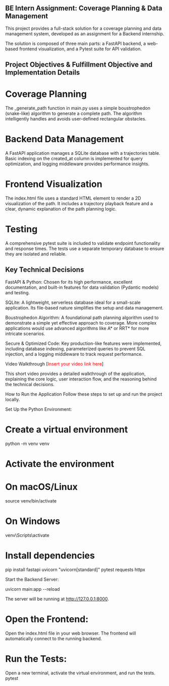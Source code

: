 ## BE Intern Assignment: Coverage Planning & Data Management
This project provides a full-stack solution for a coverage planning and data management system, developed as an assignment for a Backend internship.

The solution is composed of three main parts: a FastAPI backend, a web-based frontend visualization, and a Pytest suite for API validation.

## Project Objectives & Fulfillment Objective and Implementation Details

# Coverage Planning
The _generate_path function in main.py uses a simple boustrophedon (snake-like) algorithm to generate a complete path. The algorithm intelligently handles and avoids user-defined rectangular obstacles.

# Backend Data Management
A FastAPI application manages a SQLite database with a trajectories table. Basic indexing on the created_at column is implemented for query optimization, and logging middleware provides performance insights.

# Frontend Visualization
The index.html file uses a standard HTML <canvas> element to render a 2D visualization of the path. It includes a trajectory playback feature and a clear, dynamic explanation of the path planning logic.

# Testing
A comprehensive pytest suite is included to validate endpoint functionality and response times. The tests use a separate temporary database to ensure they are isolated and reliable.

## Key Technical Decisions
FastAPI & Python: Chosen for its high performance, excellent documentation, and built-in features for data validation (Pydantic models) and testing.

SQLite: A lightweight, serverless database ideal for a small-scale application. Its file-based nature simplifies the setup and data management.

Boustrophedon Algorithm: A foundational path planning algorithm used to demonstrate a simple yet effective approach to coverage. More complex applications would use advanced algorithms like A* or RRT* for more intricate scenarios.

Secure & Optimized Code: Key production-like features were implemented, including database indexing, parameterized queries to prevent SQL injection, and a logging middleware to track request performance.

Video Walkthrough
[<span style="color:red">Insert your video link here</span>]

This short video provides a detailed walkthrough of the application, explaining the core logic, user interaction flow, and the reasoning behind the technical decisions.

How to Run the Application
Follow these steps to set up and run the project locally.


Set Up the Python Environment:

# Create a virtual environment
python -m venv venv

# Activate the environment
# On macOS/Linux
source venv/bin/activate
# On Windows
venv\Scripts\activate

# Install dependencies
pip install fastapi uvicorn "uvicorn[standard]" pytest requests httpx

Start the Backend Server:

uvicorn main:app --reload

The server will be running at http://127.0.0.1:8000.

# Open the Frontend:
Open the index.html file in your web browser. The frontend will automatically connect to the running backend.

# Run the Tests:
Open a new terminal, activate the virtual environment, and run the tests.
 pytest
